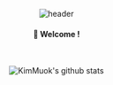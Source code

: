 <div align="center"> 
 
![header](https://capsule-render.vercel.app/api?type=waving&color=auto&height=200&section=header&text=KimMuok&fontSize=70&animation=fadeIn&fontAlignY=38&descAlignY=51&descAlign=62)

####  :wave: Welcome !
 <br/> 

![KimMuok's github stats](https://github-readme-stats.vercel.app/api?username=Muokok&show_icons=true&theme=radical)

</div>
